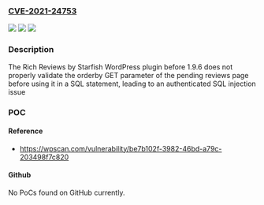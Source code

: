 ### [CVE-2021-24753](https://cve.mitre.org/cgi-bin/cvename.cgi?name=CVE-2021-24753)
![](https://img.shields.io/static/v1?label=Product&message=Rich%20Reviews%20by%20Starfish&color=blue)
![](https://img.shields.io/static/v1?label=Version&message=1.9.6%3C%201.9.6%20&color=brighgreen)
![](https://img.shields.io/static/v1?label=Vulnerability&message=CWE-89%20SQL%20Injection&color=brighgreen)

### Description

The Rich Reviews by Starfish WordPress plugin before 1.9.6 does not properly validate the orderby GET parameter of the pending reviews page before using it in a SQL statement, leading to an authenticated SQL injection issue

### POC

#### Reference
- https://wpscan.com/vulnerability/be7b102f-3982-46bd-a79c-203498f7c820

#### Github
No PoCs found on GitHub currently.

